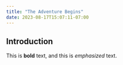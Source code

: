 ```yaml
---
title: "The Adventure Begins"
date: 2023-08-17T15:07:11-07:00
---
```


## Introduction

This is **bold** text, and this is *emphasized* text.